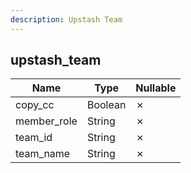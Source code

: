 ```yaml
---
description: Upstash Team
---
```

upstash_team
------------

| **Name**    | **Type** | **Nullable** |
| ----------- | -------- | ------------ |
| copy_cc     | Boolean  | &cross;      |
| member_role | String   | &cross;      |
| team_id     | String   | &cross;      |
| team_name   | String   | &cross;      |
